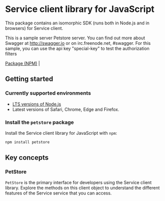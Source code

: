 # Service client library for JavaScript

This package contains an isomorphic SDK (runs both in Node.js and in browsers) for Service client.

This is a sample server Petstore server.  You can find out more about Swagger at <a href="http://swagger.io">http://swagger.io</a> or on irc.freenode.net, #swagger.  For this sample, you can use the api key "special-key" to test the authorization filters

[Package (NPM)](https://www.npmjs.com/package/petstore) |

## Getting started

### Currently supported environments

- [LTS versions of Node.js](https://nodejs.org/about/releases/)
- Latest versions of Safari, Chrome, Edge and Firefox.


### Install the `petstore` package

Install the Service client library for JavaScript with `npm`:

```bash
npm install petstore
```


## Key concepts

### PetStore

`PetStore` is the primary interface for developers using the Service client library. Explore the methods on this client object to understand the different features of the Service service that you can access.

